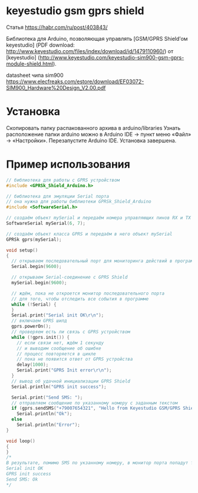 keyestudio gsm gprs shield
===========
Статья https://habr.com/ru/post/403843/

Библиотека для Arduino, позволяющая управлять [GSM/GPRS Shield’ом keyestudio] (PDF download: http://www.keyestudio.com/files/index/download/id/1479110960/)
от [keyestudio] (http://www.keyestudio.com/keyestudio-sim900-gsm-gprs-module-shield.html).

datasheet чипа sim900 https://www.elecfreaks.com/estore/download/EF03072-SIM900_Hardware%20Design_V2.00.pdf

Установка
=========
Скопировать папку распакованного архива в arduino/libraries
Узнать расположение папки arduino можно в Arduino IDE → пункт меню «Файл» → «Настройки». Перезапустите  Arduino IDE. Установка завершена.

Пример использования
====================

```cpp
// библиотека для работы с GPRS устройством
#include <GPRSk_Shield_Arduino.h>

// библиотека для эмуляции Serial порта
// она нужна для работы библиотеки GPRSk_Shield_Arduino
#include <SoftwareSerial.h>

// создаём объект mySerial и передаём номера управляющих пинов RX и TX
SoftwareSerial mySerial(6, 7);

// создаём объект класса GPRS и передаём в него объект mySerial
GPRSk gprs(mySerial);

void setup()
{
  // открываем последовательный порт для мониторинга действий в программе
  Serial.begin(9600);

  // открываем Serial-соединение с GPRS Shield
  mySerial.begin(9600);

  // ждём, пока не откроется монитор последовательного порта
  // для того, чтобы отследить все события в программе
  while (!Serial) {
  }
  Serial.print("Serial init OK\r\n");
  // включаем GPRS шилд
  gprs.powerOn();
  // проверяем есть ли связь с GPRS устройством
  while (!gprs.init()) {
    // если связи нет, ждём 1 секунду
    // и выводим сообщение об ошибке
    // процесс повторяется в цикле
    // пока не появится ответ от GPRS устройства
    delay(1000);
    Serial.print("GPRS Init error\r\n");
  }
  // вывод об удачной инициализации GPRS Shield
  Serial.println("GPRS init success");

  Serial.print("Send SMS: ");
  // отправляем сообщение по указанному номеру с заданным текстом
  if (gprs.sendSMS("+79007654321", "Hello from Keyestudio GSM/GPRS Shield!"))
    Serial.println("Ok");
  else
    Serial.println("Error");  
}

void loop()
{
}
/*
В результате, помимо SMS по укзанному номеру, в монитор порта попадут такие строки:
Serial init OK
GPRS init success
Send SMS: Ok
*/
